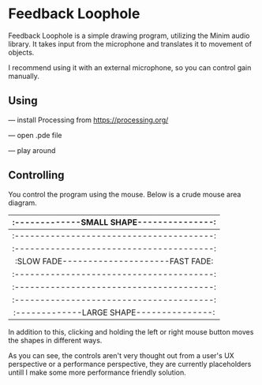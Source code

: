 # Feedback Loophole


Feedback Loophole is a simple drawing program, utilizing the Minim audio library.
It takes input from the microphone and translates it to movement of objects.

I recommend using it with an external microphone, so you can control gain manually.

## Using

— install Processing from https://processing.org/

— open .pde file

— play around


## Controlling

You control the program using the mouse. Below is a crude mouse area diagram.
	
|:-------------SMALL SHAPE---------------:|
|:---------------------------------------:|
|:---------------------------------------:|
|:---------------------------------------:|
|:SLOW FADE---------------------FAST FADE:|
|:---------------------------------------:|
|:---------------------------------------:|
|:---------------------------------------:|
|:-------------LARGE SHAPE---------------:|

In addition to this, clicking and holding the left or right mouse button moves the shapes in different ways.

As you can see, the controls aren't very thought out from a user's UX perspective or a performance perspective, they are currently placeholders untill I make some more performance friendly solution.
